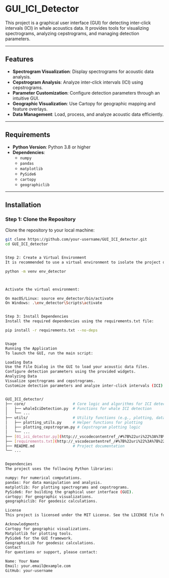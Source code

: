 # GUI_ICI_Detector

This project is a graphical user interface (GUI) for detecting inter-click intervals (ICI) in whale acoustics data. It provides tools for visualizing spectrograms, analyzing cepstrograms, and managing detection parameters.

---

## Features
- **Spectrogram Visualization**: Display spectrograms for acoustic data analysis.
- **Cepstrogram Analysis**: Analyze inter-click intervals (ICI) using cepstrograms.
- **Parameter Customization**: Configure detection parameters through an intuitive GUI.
- **Geographic Visualization**: Use Cartopy for geographic mapping and feature overlays.
- **Data Management**: Load, process, and analyze acoustic data efficiently.

---

## Requirements
- **Python Version**: Python 3.8 or higher
- **Dependencies**:
  - `numpy`
  - `pandas`
  - `matplotlib`
  - `PySide6`
  - `cartopy`
  - `geographiclib`

---

## Installation

### Step 1: Clone the Repository
Clone the repository to your local machine:
```bash
git clone https://github.com/your-username/GUI_ICI_detector.git
cd GUI_ICI_detector


Step 2: Create a Virtual Environment
It is recommended to use a virtual environment to isolate the project dependencies:

python -m venv env_detector



Activate the virtual environment:

On macOS/Linux: source env_detector/bin/activate
On Windows: .\env_detector\Scripts\activate


Step 3: Install Dependencies
Install the required dependencies using the requirements.txt file:

pip install -r requirements.txt --no-deps


Usage
Running the Application
To launch the GUI, run the main script:

Loading Data
Use the File Dialog in the GUI to load your acoustic data files.
Configure detection parameters using the provided widgets.
Analyzing Data
Visualize spectrograms and cepstrograms.
Customize detection parameters and analyze inter-click intervals (ICI).


GUI_ICI_detector/
├── core/                     # Core logic and algorithms for ICI detection
│   ├── whaleIciDetection.py  # Functions for whale ICI detection
│   └── ...
├── utils/                    # Utility functions (e.g., plotting, data processing)
│   ├── plotting_utils.py     # Helper functions for plotting
│   ├── plotting_cepstrogram.py # Cepstrogram plotting logic
│   └── ...
├── [01_ici_detector.py](http://_vscodecontentref_/#%7B%22uri%22%3A%7B%22%24mid%22%3A1%2C%22fsPath%22%3A%22%2FUsers%2Fadmin%2FDocuments%2Fscience_workspace%2FSTUDIES_BOKSOUND%2FGUI_ICI_detector%2F01_ici_detector.py%22%2C%22path%22%3A%22%2FUsers%2Fadmin%2FDocuments%2Fscience_workspace%2FSTUDIES_BOKSOUND%2FGUI_ICI_detector%2F01_ici_detector.py%22%2C%22scheme%22%3A%22file%22%7D%7D)        # Main script to launch the GUI
├── [requirements.txt](http://_vscodecontentref_/#%7B%22uri%22%3A%7B%22%24mid%22%3A1%2C%22fsPath%22%3A%22%2FUsers%2Fadmin%2FDocuments%2Fscience_workspace%2FSTUDIES_BOKSOUND%2FGUI_ICI_detector%2Frequirements.txt%22%2C%22path%22%3A%22%2FUsers%2Fadmin%2FDocuments%2Fscience_workspace%2FSTUDIES_BOKSOUND%2FGUI_ICI_detector%2Frequirements.txt%22%2C%22scheme%22%3A%22file%22%7D%7D)          # List of dependencies
├── README.md                 # Project documentation
└── ...


Dependencies
The project uses the following Python libraries:

numpy: For numerical computations.
pandas: For data manipulation and analysis.
matplotlib: For plotting spectrograms and cepstrograms.
PySide6: For building the graphical user interface (GUI).
cartopy: For geographic visualizations.
geographiclib: For geodesic calculations.

License
This project is licensed under the MIT License. See the LICENSE file for details.

Acknowledgments
Cartopy for geographic visualizations.
Matplotlib for plotting tools.
PySide6 for the GUI framework.
GeographicLib for geodesic calculations.
Contact
For questions or support, please contact:

Name: Your Name
Email: your.email@example.com
GitHub: your-username

